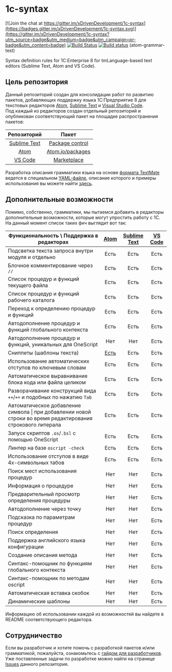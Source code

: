 # 1c-syntax

[![Join the chat at https://gitter.im/xDrivenDevelopment/1c-syntax](https://badges.gitter.im/xDrivenDevelopment/1c-syntax.svg)](https://gitter.im/xDrivenDevelopment/1c-syntax?utm_source=badge&utm_medium=badge&utm_campaign=pr-badge&utm_content=badge)
[![Build Status](https://travis-ci.org/xDrivenDevelopment/atom-language-1c-bsl.svg?branch=master)](https://travis-ci.org/xDrivenDevelopment/atom-language-1c-bsl)
[![Build status](https://ci.appveyor.com/api/projects/status/y42clq0jgf3vth2c/branch/master?svg=true)](https://ci.appveyor.com/project/nixel2007/atom-language-1c-bsl/branch/master) (atom-grammar-test)

Syntax definition rules for 1C:Enterprise 8 for tmLanguage-based text editors (Sublime Text, Atom and VS Code).

## Цель репозитория
Данный репозиторий создан для консолидации работ по развитию пакетов, добавляющих поддержку языка 1С:Предприятие 8 для текстовых редакторов [Atom](https://atom.io/), [Sublime Text](http://www.sublimetext.com/) и [Visual Studio Code](https://www.visualstudio.com/en-us/products/code-vs.aspx).  
Под каждый из редакторов создан отдельный репозиторий и опубликован соответствующий пакет на площадке распространения пакетов:

| Репозиторий | Пакет |
|:---:|:---:|
| [Sublime Text](https://github.com/xDrivenDevelopment/sublime-language-1c-bsl) | [Package control](https://packagecontrol.io/packages/Language%201C%20(BSL)) |
| [Atom](https://github.com/xDrivenDevelopment/atom-language-1c-bsl) | [Atom.io/packages](https://atom.io/packages/language-1c-bsl) |
| [VS Code](https://github.com/xDrivenDevelopment/vsc-language-1c-bsl) | [Marketplace](https://marketplace.visualstudio.com/items/xDrivenDevelopment.language-1c-bsl) |

Разработка описания грамматики языка на основе [формата TextMate](http://manual.macromates.com/en/language_grammars) ведется в специальном [YAML-файле](https://github.com/xDrivenDevelopment/1c-syntax/blob/master/1c.YAML-tmLanguage), описание которого и примеры использования вы можете найти [здесь](http://docs.sublimetext.info/en/latest/extensibility/syntaxdefs.html).

## Дополнительные возможности

Помимо, собственно, грамматики, мы пытаемся добавить в редакторы дополнительные
возможности, которые могут упростить работу с 1С.  
На данный момент список таких фич выглядит вот так:

| Функциональность \ Поддержка в редакторах | [Atom](https://github.com/xDrivenDevelopment/atom-language-1c-bsl) | [Sublime Text](https://github.com/xDrivenDevelopment/sublime-language-1c-bsl) | [VS Code](https://github.com/xDrivenDevelopment/vsc-language-1c-bsl) |
|---|:---:|:---:|:---:|
| Подсветка текста запроса внутри модуля и отдельно | Есть | Есть | Есть |
| Блочное комментирование через `//` | Есть | Есть | Есть |
| Список процедур и функций текущего файла | Есть | Есть | Есть |
| Список процедур и функций рабочего каталога | Есть | Есть | Есть |
| Переход к определению процедур и функций | Есть | Есть | Есть |
| Автодополнение процедур и функций глобального контекста | Есть | Есть | Есть |
| Автодополнение процедур и функций, уникальных для OneScript | Нет | Нет | Есть |
| Сниппеты (шаблоны текста) | [Есть](https://github.com/xDrivenDevelopment/1c-syntax/issues/110) | Есть | Есть |
| Использование автоматических отступов по ключевым словам | Есть | Есть | Есть |
| Автоматическое выравнивание блока кода или файла целиком | Есть | Есть | Есть |
| Разворачивание конструкций вида `++`/`+=` и подобных по нажатию `Tab` | Есть | Есть | Есть |
| Автоматическое добавление символа &#124; при добавлении новой строки во время редактирования строкового литерала | Есть | Есть | Есть |
| Запуск скриптов `.os`/`.bsl` с помощью OneScript | Есть | Есть | Есть |
| Линтер на базе `oscript -check` | Есть | Есть | Есть |
| Использование отступов в виде 4х-символьных табов | Есть | Есть | Есть |
| Поиск мест использования процедур | Нет | Нет | Есть |
| Информация о процедуре | Нет | Нет | Есть |
| Предварительный просмотр определения процедуры | Нет | Нет | Есть |
| Автодополнение через точку | Нет | Нет | Есть |
| Подсказка по параметрам процедур | Нет | Нет | Есть |
| Поиск определения | Нет | Нет | Есть |
| Поддержка английского языка конфигурации | Нет | Нет | Есть |
| Создание описания метода | Нет | Нет | Есть |
| Синтакс-помощник по функциям глобального контекста | Нет | Нет | Есть |
| Синтакс-помощник по методам oscript | Нет | Нет | Есть |
| Автоматическая вставка скобок | Нет | Нет | Есть |
| Динамические шаблоны | Нет | Нет | Есть |

Информацию об использовании каждой из возможностей вы найдете в README
соответствующего редактора.

## Сотрудничество

Если вы разработчик и хотите помочь с разработкой пакетов и/или грамматикой, пожалуйста, ознакомьтесь с [гайдом для разработчиков](https://github.com/xDrivenDevelopment/1c-syntax/blob/master/CONTRIBUTING.md).  
Уже поставленные задачи по разработке можно найти на странице [Issues](https://github.com/xDrivenDevelopment/1c-syntax/issues) данного репозитория.
